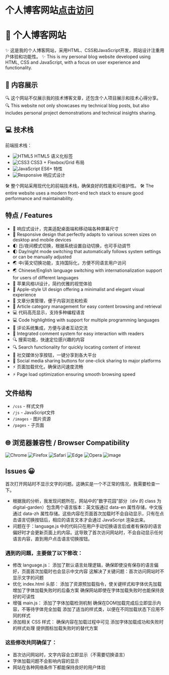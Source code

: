 # 个人博客网站[点击访问](https://healthjian.github.io)


# 🚀 个人博客网站

✨ 这是我的个人博客网站，采用HTML、CSS和JavaScript开发，网站设计注重用户体验和功能性。
✨ This is my personal blog website developed using HTML, CSS and JavaScript, with a focus on user experience and functionality.

## 📝 内容展示

🔍 这个网站不仅展示我的技术博客文章，还包含个人项目展示和技术心得分享。
🔍 This website not only showcases my technical blog posts, but also includes personal project demonstrations and technical insights sharing.


## 💻 技术栈

前端技术栈：
- ![HTML5](https://img.shields.io/badge/-HTML5-E34F26?style=flat&logo=html5&logoColor=white) HTML5 语义化标签
- ![CSS3](https://img.shields.io/badge/-CSS3-1572B6?style=flat&logo=css3) CSS3 + Flexbox/Grid 布局
- ![JavaScript](https://img.shields.io/badge/-JavaScript-F7DF1E?style=flat&logo=javascript&logoColor=black) ES6+ 特性
- ![Responsive](https://img.shields.io/badge/-Responsive-5C2D91?style=flat) 响应式设计

🛠️ 整个网站采用现代化的前端技术栈，确保良好的性能和可维护性。
🛠️ The entire website uses a modern front-end tech stack to ensure good performance and maintainability.

## 特点 / Features
- 📱 响应式设计，完美适配桌面端和移动端各种屏幕尺寸
- 📱 Responsive design that perfectly adapts to various screen sizes on desktop and mobile devices
- 🌓 日/夜间模式切换，根据系统设置自动切换，也可手动调节
- 🌓 Day/night mode switching that automatically follows system settings or can be manually adjusted
- 🌏 中/英文切换功能，支持国际化，方便不同语言用户访问
- 🌏 Chinese/English language switching with internationalization support for users of different languages
- 🍎 苹果风格UI设计，简约优雅的视觉体验
- 🍎 Apple-style UI design offering a minimalist and elegant visual experience
- 📂 文章分类管理，便于内容浏览和检索
- 📂 Article category management for easy content browsing and retrieval
- 💻 代码高亮显示，支持多种编程语言
- 💻 Code highlighting with support for multiple programming languages
- 💬 评论系统集成，方便与读者互动交流
- 💬 Integrated comment system for easy interaction with readers
- 🔍 搜索功能，快速定位感兴趣的内容
- 🔍 Search functionality for quickly locating content of interest
- 📢 社交媒体分享按钮，一键分享到各大平台
- 📢 Social media sharing buttons for one-click sharing to major platforms
- ⚡ 页面加载优化，确保访问速度流畅
- ⚡ Page load optimization ensuring smooth browsing speed

## 文件结构
- `/css` - 样式文件
- `/js` - JavaScript文件
- `/images` - 图片资源
- `/pages` - 子页面

## 🌐 浏览器兼容性 / Browser Compatibility

![Chrome](https://img.shields.io/badge/-Chrome-4285F4?style=flat&logo=google-chrome&logoColor=white)
![Firefox](https://img.shields.io/badge/-Firefox-FF7139?style=flat&logo=firefox&logoColor=white) 
![Safari](https://img.shields.io/badge/-Safari-000000?style=flat&logo=safari&logoColor=white)
![Edge](https://img.shields.io/badge/-Edge-0078D7?style=flat&logo=microsoft-edge&logoColor=white)
![Opera](https://img.shields.io/badge/-Opera-FF1B2D?style=flat&logo=opera&logoColor=white)
![image](./images/new_about_background.avif)

## Issues 😀
首次打开网站时不显示文字的问题。这确实是一个不正常的情况，我需要检查一下。
- 根据我的分析，我发现问题所在。网站中的"数字花园"部分（div 的 class 为 digital-garden）包含两个语言版本：英文版通过 data-en 属性存储，中文版通过 data-zh 属性存储。这些内容在页面首次加载时不会自动显示，只有在点击语言切换按钮后，相应的语言文本才会通过 JavaScript 渲染出来。
- 问题在于：language.js 中的代码只在用户手动切换语言后或者有保存的语言偏好时才会更新页面上的内容。这导致了首次访问网站时，不会自动显示任何语言内容，直到用户点击语言切换按钮。

### 遇到的问题，主要做了以下修改：
- 修改 language.js：
添加了默认语言处理逻辑，确保即使没有保存的语言偏好，页面首次加载时也会显示中文内容
这解决了关键问题：首次访问网站时不显示文字的问题
- 优化 index.html 头部：
添加了资源预加载指令，使关键样式和字体优先加载
增加了字体加载失败时的后备方案
确保网站即使在字体加载失败时也能保持良好的可读性
- 增强 main.js：
添加了字体加载检测机制
确保在DOM加载完成后立即显示内容，不等待字体完全加载
添加了适当的样式类，以便在不同加载状态下应用不同的样式
- 添加相关 CSS 样式：
确保内容在加载过程中可见
添加字体加载成功和失败时的样式处理
提供图标加载失败时的替代方案
### 这些修改共同确保了：
- 首次访问网站时，文字内容会立即显示（不需要切换语言）
- 字体加载问题不会影响内容的显示
- 网站在各种网络条件下都能保持良好的用户体验